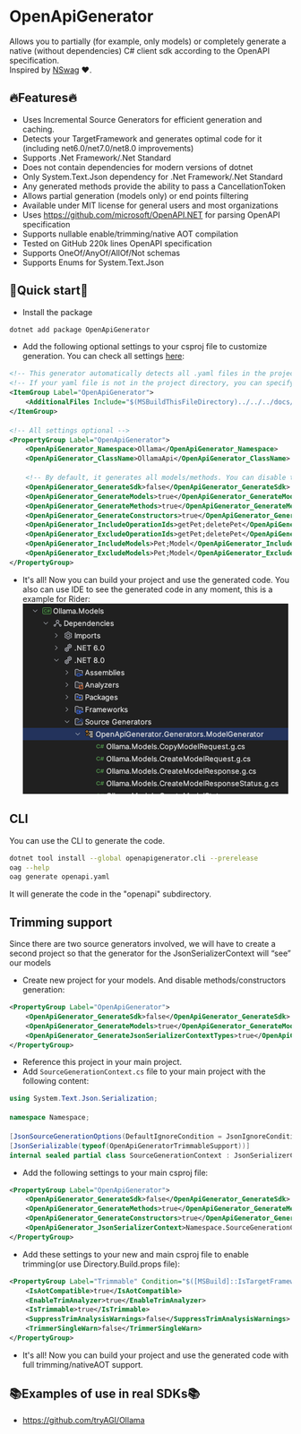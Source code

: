 # OpenApiGenerator
Allows you to partially (for example, only models) or completely generate a native (without dependencies) C# client sdk according to the OpenAPI specification.  
Inspired by [NSwag](https://github.com/RicoSuter/NSwag) ❤️.

## 🔥Features🔥
- Uses Incremental Source Generators for efficient generation and caching.
- Detects your TargetFramework and generates optimal code for it (including net6.0/net7.0/net8.0 improvements)
- Supports .Net Framework/.Net Standard
- Does not contain dependencies for modern versions of dotnet
- Only System.Text.Json dependency for .Net Framework/.Net Standard
- Any generated methods provide the ability to pass a CancellationToken
- Allows partial generation (models only) or end points filtering
- Available under MIT license for general users and most organizations
- Uses https://github.com/microsoft/OpenAPI.NET for parsing OpenAPI specification
- Supports nullable enable/trimming/native AOT compilation
- Tested on GitHub 220k lines OpenAPI specification
- Supports OneOf/AnyOf/AllOf/Not schemas
- Supports Enums for System.Text.Json

## 🚀Quick start🚀
- Install the package
```bash
dotnet add package OpenApiGenerator
```
- Add the following optional settings to your csproj file to customize generation. You can check all settings [here](https://github.com/HavenDV/OpenApiGenerator/blob/76c06e6e2265bc875d0619cfe96e28002fba1d3d/src/libs/OpenApiGenerator/OpenApiGenerator.props):
```xml
<!-- This generator automatically detects all .yaml files in the project directory and adds them to the generation -->
<!-- If your yaml file is not in the project directory, you can specify it manually -->
<ItemGroup Label="OpenApiGenerator">
    <AdditionalFiles Include="$(MSBuildThisFileDirectory)../../../docs/openapi.yaml" />
</ItemGroup>

<!-- All settings optional -->
<PropertyGroup Label="OpenApiGenerator">
    <OpenApiGenerator_Namespace>Ollama</OpenApiGenerator_Namespace>
    <OpenApiGenerator_ClassName>OllamaApi</OpenApiGenerator_ClassName>

    <!-- By default, it generates all models/methods. You can disable this behavior using these properties -->
    <OpenApiGenerator_GenerateSdk>false</OpenApiGenerator_GenerateSdk>
    <OpenApiGenerator_GenerateModels>true</OpenApiGenerator_GenerateModels>
    <OpenApiGenerator_GenerateMethods>true</OpenApiGenerator_GenerateMethods>
    <OpenApiGenerator_GenerateConstructors>true</OpenApiGenerator_GenerateConstructors>
    <OpenApiGenerator_IncludeOperationIds>getPet;deletePet</OpenApiGenerator_IncludeOperationIds>
    <OpenApiGenerator_ExcludeOperationIds>getPet;deletePet</OpenApiGenerator_ExcludeOperationIds>
    <OpenApiGenerator_IncludeModels>Pet;Model</OpenApiGenerator_IncludeModels>
    <OpenApiGenerator_ExcludeModels>Pet;Model</OpenApiGenerator_ExcludeModels>
</PropertyGroup>
```
- It's all! Now you can build your project and use the generated code. You also can use IDE to see the generated code in any moment, this is a example for Rider:  
![rider_show_generated_code.png](assets/rider_show_generated_code.png)

## CLI
You can use the CLI to generate the code.  
```bash
dotnet tool install --global openapigenerator.cli --prerelease
oag --help
oag generate openapi.yaml
```
It will generate the code in the "openapi" subdirectory.

## Trimming support
Since there are two source generators involved, we will have to create a second project so that the generator for the JsonSerializerContext will “see” our models
- Create new project for your models. And disable methods/constructors generation:
```xml
<PropertyGroup Label="OpenApiGenerator">
    <OpenApiGenerator_GenerateSdk>false</OpenApiGenerator_GenerateSdk>
    <OpenApiGenerator_GenerateModels>true</OpenApiGenerator_GenerateModels>
    <OpenApiGenerator_GenerateJsonSerializerContextTypes>true</OpenApiGenerator_GenerateJsonSerializerContextTypes>
</PropertyGroup>
```
- Reference this project in your main project.
- Add `SourceGenerationContext.cs` file to your main project with the following content:
```csharp
using System.Text.Json.Serialization;

namespace Namespace;

[JsonSourceGenerationOptions(DefaultIgnoreCondition = JsonIgnoreCondition.WhenWritingNull)]
[JsonSerializable(typeof(OpenApiGeneratorTrimmableSupport))]
internal sealed partial class SourceGenerationContext : JsonSerializerContext;
```
- Add the following settings to your main csproj file:
```xml
<PropertyGroup Label="OpenApiGenerator">
    <OpenApiGenerator_GenerateSdk>false</OpenApiGenerator_GenerateSdk>
    <OpenApiGenerator_GenerateMethods>true</OpenApiGenerator_GenerateMethods>
    <OpenApiGenerator_GenerateConstructors>true</OpenApiGenerator_GenerateConstructors>
    <OpenApiGenerator_JsonSerializerContext>Namespace.SourceGenerationContext</OpenApiGenerator_JsonSerializerContext>
</PropertyGroup>
```
- Add these settings to your new and main csproj file to enable trimming(or use Directory.Build.props file):
```xml
<PropertyGroup Label="Trimmable" Condition="$([MSBuild]::IsTargetFrameworkCompatible('$(TargetFramework)', 'net6.0'))">
    <IsAotCompatible>true</IsAotCompatible>
    <EnableTrimAnalyzer>true</EnableTrimAnalyzer>
    <IsTrimmable>true</IsTrimmable>
    <SuppressTrimAnalysisWarnings>false</SuppressTrimAnalysisWarnings>
    <TrimmerSingleWarn>false</TrimmerSingleWarn>
</PropertyGroup>
```
- It's all! Now you can build your project and use the generated code with full trimming/nativeAOT support.

## 📚Examples of use in real SDKs📚
- https://github.com/tryAGI/Ollama